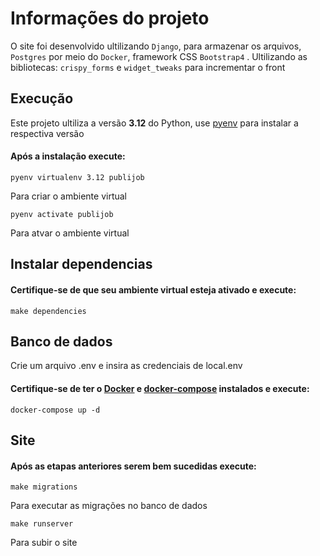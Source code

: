 <!-- # PubliJob Site -->

# Informações do projeto
O site foi desenvolvido ultilizando `Django`, para armazenar os arquivos, `Postgres` por meio do `Docker`,  framework CSS `Bootstrap4` . Ultilizando as bibliotecas: `crispy_forms` e `widget_tweaks` para incrementar o front

## Execução
Este projeto ultiliza a versão **3.12** do Python, use [pyenv](https://gist.github.com/trongnghia203/9cc8157acb1a9faad2de95c3175aa875) para instalar a respectiva versão

#### Após a instalação execute:
```shell
pyenv virtualenv 3.12 publijob
```
Para criar o ambiente virtual

```shell
pyenv activate publijob
```
Para atvar o ambiente virtual

## Instalar dependencias
#### Certifique-se de que seu ambiente virtual esteja ativado e execute:
```shell
make dependencies
```

## Banco de dados
Crie um arquivo .env e insira as credenciais de local.env

#### Certifique-se de ter o [Docker](https://docs.docker.com/engine/install/ubuntu/) e [docker-compose](https://docs.docker.com/compose/install/linux/) instalados e execute:
```shell
docker-compose up -d
```
## Site
#### Após as etapas anteriores serem bem sucedidas execute:
```shell
make migrations
```
Para executar as migrações no banco de dados

```shell
make runserver
```
Para subir o site
